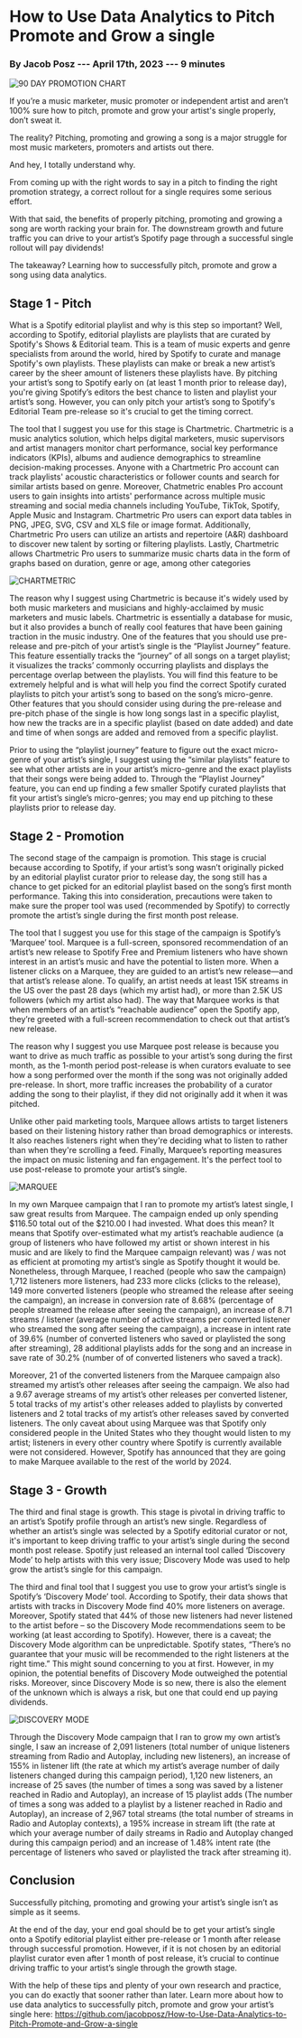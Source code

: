 # How to Use Data Analytics to Pitch Promote and Grow a single
### By Jacob Posz --- April 17th, 2023	--- 9 minutes

![90 DAY PROMOTION CHART](https://user-images.githubusercontent.com/89123268/232650928-2cc5477d-9b13-433c-9aba-5ff45752d835.png)

If you’re a music marketer, music promoter or independent artist and aren’t 100% sure how to pitch, promote and grow your artist's single properly, don’t sweat it.

The reality? Pitching, promoting and growing a song is a major struggle for most music marketers, promoters and artists out there.

And hey, I totally understand why.

From coming up with the right words to say in a pitch to finding the right promotion strategy, a correct rollout for a single requires some serious effort.

With that said, the benefits of properly pitching, promoting and growing a song are worth racking your brain for. The downstream growth and future traffic you can drive to your artist’s Spotify page through a successful single rollout will pay dividends!

The takeaway? Learning how to successfully pitch, promote and grow a song using data analytics.

## Stage 1 - Pitch

What is a Spotify editorial playlist and why is this step so important? Well, according to Spotify, editorial playlists are playlists that are curated by Spotify's Shows & Editorial team. This is a team of music experts and genre specialists from around the world, hired by Spotify to curate and manage Spotify's own playlists. These playlists can make or break a new artist’s career by the sheer amount of listeners these playlists have. By pitching your artist’s song to Spotify early on (at least 1 month prior to release day), you're giving Spotify’s editors the best chance to listen and playlist your artist’s song. However, you can only pitch your artist’s song to Spotify's Editorial Team pre-release so it's crucial to get the timing correct. 

The tool that I suggest you use for this stage is Chartmetric. Chartmetric is a music analytics solution, which helps digital marketers, music supervisors and artist managers monitor chart performance, social key performance indicators (KPIs), albums and audience demographics to streamline decision-making processes. Anyone with a Chartmetric Pro account can track playlists' acoustic characteristics or follower counts and search for similar artists based on genre. Moreover, Chatmetric enables Pro account users to gain insights into artists' performance across multiple music streaming and social media channels including YouTube, TikTok, Spotify, Apple Music and Instagram. Chartmetric Pro users can export data tables in PNG, JPEG, SVG, CSV and XLS file or image format. Additionally, Chartmetric Pro users can utilize an artists and repertoire (A&R) dashboard to discover new talent by sorting or filtering playlists. Lastly, Chartmetric allows Chartmetric Pro users to summarize music charts data in the form of graphs based on duration, genre or age, among other categories

![CHARTMETRIC](https://user-images.githubusercontent.com/89123268/232651018-5a4753df-48b6-4857-84d0-fe0de6d3addf.png)

The reason why I suggest using Chartmetric is because it's widely used by both music marketers and musicians and highly-acclaimed by music marketers and music labels. Chartmetric is essentially a database for music, but it also provides a bunch of really cool features that have been gaining traction in the music industry. One of the features that you should use pre-release and pre-pitch of your artist’s single is the “Playlist Journey” feature. This feature essentially tracks the “journey” of all songs on a target playlist; it visualizes the tracks’ commonly occurring playlists and displays the percentage overlap between the playlists. You will find this feature to be extremely helpful and is what will help you find the correct Spotify curated playlists to pitch your artist’s song to based on the song’s micro-genre. Other features that you should consider using during the pre-release and pre-pitch phase of the single is how long songs last in a specific playlist, how new the tracks are in a specific playlist (based on date added) and date and time of when songs are added and removed from a specific playlist.

Prior to using the “playlist journey” feature to figure out the exact micro-genre of your artist’s single, I suggest using the “similar playlists” feature to see what other artists are in your artist’s micro-genre and the exact playlists that their songs were being added to. Through the “Playlist Journey” feature, you can end up finding a few smaller Spotify curated playlists that fit your artist’s single’s micro-genres; you may end up pitching to these playlists prior to release day.

## Stage 2 - Promotion

The second stage of the campaign is promotion. This stage is crucial because according to Spotify, if your artist’s song wasn’t originally picked by an editorial playlist curator prior to release day, the song still has a chance to get picked for an editorial playlist based on the song’s first month performance. Taking this into consideration, precautions were taken to make sure the proper tool was used (recommended by Spotify) to correctly promote the artist’s single during the first month post release.

The tool that I suggest you use for this stage of the campaign is Spotify’s ‘Marquee’ tool. Marquee is a full-screen, sponsored recommendation of an artist’s new release to Spotify Free and Premium listeners who have shown interest in an artist’s music and have the potential to listen more. When a listener clicks on a Marquee, they are guided to an artist’s new release—and that artist’s release alone. To qualify, an artist needs at least 15K streams in the US over the past 28 days (which my artist had), or more than 2.5K US followers (which my artist also had). The way that Marquee works is that when members of an artist’s “reachable audience” open the Spotify app, they’re greeted with a full-screen recommendation to check out that artist’s new release.

The reason why I suggest you use Marquee post release is because you want to drive as much traffic as possible to your artist’s song during the first month, as the 1-month period post-release is when curators evaluate to see how a song performed over the month if the song was not originally added pre-release. In short, more traffic increases the probability of a curator adding the song to their playlist, if they did not originally add it when it was pitched.

Unlike other paid marketing tools, Marquee allows artists to target listeners based on their listening history rather than broad demographics or interests. It also reaches listeners right when they're deciding what to listen to rather than when they're scrolling a feed. Finally, Marquee’s reporting measures the impact on music listening and fan engagement. It's the perfect tool to use post-release to promote your artist’s single.

![MARQUEE](https://user-images.githubusercontent.com/89123268/232651055-9876d8eb-6a24-4b66-8746-7ac84aaff09a.png)

In my own Marquee campaign that I ran to promote my artist’s latest single, I saw great results from Marquee. The campaign ended up only spending $116.50 total out of the $210.00 I had invested. What does this mean? It means that Spotify over-estimated what my artist’s reachable audience (a group of listeners who have followed my artist or shown interest in his music and are likely to find the Marquee campaign relevant) was / was not as efficient at promoting my artist’s single as Spotify thought it would be. Nonetheless, through Marquee, I reached (people who saw the campaign) 1,712 listeners more listeners, had 233 more clicks (clicks to the release), 149 more converted listeners (people who streamed the release after seeing the campaign), an increase in conversion rate of 8.68% (percentage of people streamed the release after seeing the campaign), an increase of 8.71 streams / listener (average number of active streams per converted listener who streamed the song after seeing the campaign), a increase in intent rate of 39.6% (number of converted listeners who saved or playlisted the song after streaming), 28 additional playlists adds for the song and an increase in save rate of 30.2% (number of of converted listeners who saved a track).

Moreover, 21 of the converted listeners from the Marquee campaign also streamed my artist’s other releases after seeing the campaign. We also had a 9.67 average streams of my artist’s other releases per converted listener, 5 total tracks of my artist's other releases added to playlists by converted listeners and 2 total tracks of my artist’s other releases saved by converted listeners. The only caveat about using Marquee was that Spotify only considered people in the United States who they thought would listen to my artist; listeners in every other country where Spotify is currently available were not considered. However, Spotify has announced that they are going to make Marquee available to the rest of the world by 2024.

## Stage 3 - Growth

The third and final stage is growth. This stage is pivotal in driving traffic to an artist’s Spotify profile through an artist’s new single. Regardless of whether an artist’s single was selected by a Spotify editorial curator or not, it's important to keep driving traffic to your artist’s single during the second month post release. Spotify just released an internal tool called ‘Discovery Mode’ to help artists with this very issue; Discovery Mode was used to help grow the artist’s single for this campaign.

The third and final tool that I suggest you use to grow your artist’s single is Spotify’s ‘Discovery Mode’ tool. According to Spotify, their data shows that artists with tracks in Discovery Mode find 40% more listeners on average. Moreover, Spotify stated that 44% of those new listeners had never listened to the artist before – so the Discovery Mode recommendations seem to be working (at least according to Spotify). However, there is a caveat; the Discovery Mode algorithm can be unpredictable. Spotify states, “There’s no guarantee that your music will be recommended to the right listeners at the right time.” This might sound concerning to you at first. However, in my opinion, the potential benefits of Discovery Mode outweighed the potential risks. Moreover, since Discovery Mode is so new, there is also the element of the unknown which is always a risk, but one that could end up paying dividends.

![DISCOVERY MODE](https://user-images.githubusercontent.com/89123268/232651074-4dc6e354-79aa-400d-819b-a1232d7db7e8.png)

Through the Discovery Mode campaign that I ran to grow my own artist’s single, I saw an increase of 2,091 listeners (total number of unique listeners streaming from Radio and Autoplay, including new listeners), an increase of 155% in listener lift (the rate at which my artist’s average number of daily listeners changed during this campaign period), 1,120 new listeners, an increase of 25 saves (the number of times a song was saved by a listener reached in Radio and Autoplay), an increase of 15 playlist adds (The number of times a song was added to a playlist by a listener reached in Radio and Autoplay), an increase of 2,967 total streams (the total number of streams in Radio and Autoplay contexts), a 195% increase in stream lift (the rate at which your average number of daily streams in Radio and Autoplay changed during this campaign period) and an increase of 1.48% intent rate (the percentage of listeners who saved or playlisted the track after streaming it).

## Conclusion

Successfully pitching, promoting and growing your artist’s single isn’t as simple as it seems.

At the end of the day, your end goal should be to get your artist’s single onto a Spotify editorial playlist either pre-release or 1 month after release through successful promotion. However, if it is not chosen by an editorial playlist curator even after 1 month of post release, it’s crucial to continue driving traffic to your artist’s single through the growth stage.

With the help of these tips and plenty of your own research and practice, you can do exactly that sooner rather than later. Learn more about how to use data analytics to successfully pitch, promote and grow your artist’s single here: https://github.com/jacobposz/How-to-Use-Data-Analytics-to-Pitch-Promote-and-Grow-a-single
